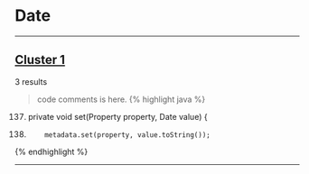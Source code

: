 # Date

***

## [Cluster 1](./1)
3 results
> code comments is here.
{% highlight java %}
137. private void set(Property property, Date value) {
139.         metadata.set(property, value.toString());
{% endhighlight %}

***


